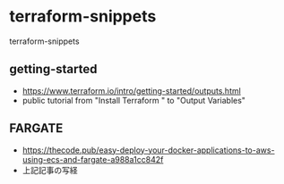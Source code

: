 # terraform-snippets
terraform-snippets

## getting-started
- https://www.terraform.io/intro/getting-started/outputs.html
- public tutorial from "Install Terraform " to "Output Variables"

## FARGATE
- https://thecode.pub/easy-deploy-your-docker-applications-to-aws-using-ecs-and-fargate-a988a1cc842f
- 上記記事の写経
